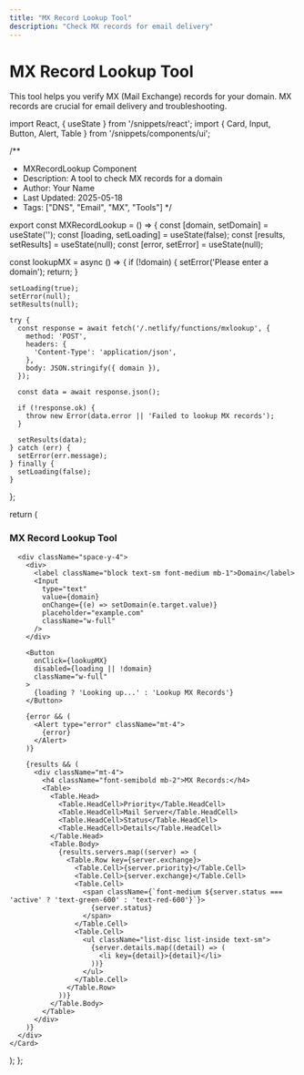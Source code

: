 ```yaml
---
title: "MX Record Lookup Tool"
description: "Check MX records for email delivery"
---
```


# MX Record Lookup Tool

This tool helps you verify MX (Mail Exchange) records for your domain. MX records are crucial for email delivery and troubleshooting.

import React, { useState } from '/snippets/react';
import { Card, Input, Button, Alert, Table } from '/snippets/components/ui';

/**
 * MXRecordLookup Component
 * Description: A tool to check MX records for a domain
 * Author: Your Name
 * Last Updated: 2025-05-18
 * Tags: ["DNS", "Email", "MX", "Tools"]
 */

export const MXRecordLookup = () => {
  const [domain, setDomain] = useState('');
  const [loading, setLoading] = useState(false);
  const [results, setResults] = useState(null);
  const [error, setError] = useState(null);

  const lookupMX = async () => {
    if (!domain) {
      setError('Please enter a domain');
      return;
    }

    setLoading(true);
    setError(null);
    setResults(null);

    try {
      const response = await fetch('/.netlify/functions/mxlookup', {
        method: 'POST',
        headers: {
          'Content-Type': 'application/json',
        },
        body: JSON.stringify({ domain }),
      });

      const data = await response.json();
      
      if (!response.ok) {
        throw new Error(data.error || 'Failed to lookup MX records');
      }

      setResults(data);
    } catch (err) {
      setError(err.message);
    } finally {
      setLoading(false);
    }
  };

  return (
    <Card>
      <h3 className="text-xl font-bold mb-4">MX Record Lookup Tool</h3>
      
      <div className="space-y-4">
        <div>
          <label className="block text-sm font-medium mb-1">Domain</label>
          <Input
            type="text"
            value={domain}
            onChange={(e) => setDomain(e.target.value)}
            placeholder="example.com"
            className="w-full"
          />
        </div>

        <Button
          onClick={lookupMX}
          disabled={loading || !domain}
          className="w-full"
        >
          {loading ? 'Looking up...' : 'Lookup MX Records'}
        </Button>

        {error && (
          <Alert type="error" className="mt-4">
            {error}
          </Alert>
        )}

        {results && (
          <div className="mt-4">
            <h4 className="font-semibold mb-2">MX Records:</h4>
            <Table>
              <Table.Head>
                <Table.HeadCell>Priority</Table.HeadCell>
                <Table.HeadCell>Mail Server</Table.HeadCell>
                <Table.HeadCell>Status</Table.HeadCell>
                <Table.HeadCell>Details</Table.HeadCell>
              </Table.Head>
              <Table.Body>
                {results.servers.map((server) => (
                  <Table.Row key={server.exchange}>
                    <Table.Cell>{server.priority}</Table.Cell>
                    <Table.Cell>{server.exchange}</Table.Cell>
                    <Table.Cell>
                      <span className={`font-medium ${server.status === 'active' ? 'text-green-600' : 'text-red-600'}`}>
                        {server.status}
                      </span>
                    </Table.Cell>
                    <Table.Cell>
                      <ul className="list-disc list-inside text-sm">
                        {server.details.map((detail) => (
                          <li key={detail}>{detail}</li>
                        ))}
                      </ul>
                    </Table.Cell>
                  </Table.Row>
                ))}
              </Table.Body>
            </Table>
          </div>
        )}
      </div>
    </Card>
  );
};
